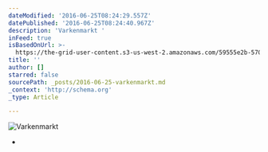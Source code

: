 ```yaml
---
dateModified: '2016-06-25T08:24:29.557Z'
datePublished: '2016-06-25T08:24:40.967Z'
description: 'Varkenmarkt '
inFeed: true
isBasedOnUrl: >-
  https://the-grid-user-content.s3-us-west-2.amazonaws.com/59555e2b-5705-4942-8ecf-d6864b6c6490.jpg
title: ''
author: []
starred: false
sourcePath: _posts/2016-06-25-varkenmarkt.md
_context: 'http://schema.org'
_type: Article

---
```

![Varkenmarkt ](https://the-grid-user-content.s3-us-west-2.amazonaws.com/59555e2b-5705-4942-8ecf-d6864b6c6490.jpg)

*